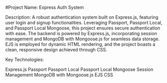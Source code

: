 #Project Name: Express Auth System

Description:
A robust authentication system built on Express.js, featuring user login and signup functionalities. Leveraging Passport, Passport Local, and Passport Local Mongoose, this project ensures secure authentication with ease. The backend is powered by Express.js, incorporating session management and MongoDB with Mongoose.js for seamless data storage. EJS is employed for dynamic HTML rendering, and the project boasts a clean, responsive design achieved through CSS.

Key Technologies:

Express.js
Passport
Passport Local
Passport Local Mongoose
Session Management
MongoDB with Mongoose.js
EJS
CSS
